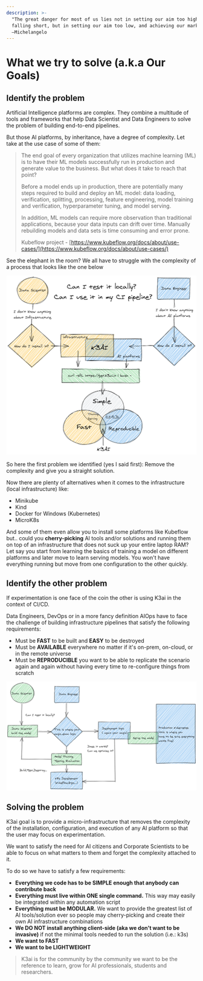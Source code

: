 ```yaml
---
description: >-
  "The great danger for most of us lies not in setting our aim too high and
  falling short, but in setting our aim too low, and achieving our mark."
  –Michelangelo
---
```


# What we try to solve \(a.k.a Our Goals\)

## Identify the problem

Artificial Intelligence platforms are complex.  They combine a multitude of tools and frameworks that help Data Scientist and Data Engineers to solve the problem of building end-to-end pipelines.

But those AI platforms, by inheritance, have a degree of complexity. Let take at the use case of some of them:

> The end goal of every organization that utilizes machine learning \(ML\) is to have their ML models successfully run in production and generate value to the business. But what does it take to reach that point?
>
> Before a model ends up in production, there are potentially many steps required to build and deploy an ML model: data loading, verification, splitting, processing, feature engineering, model training and verification, hyperparameter tuning, and model serving.
>
> In addition, ML models can require more observation than traditional applications, because your data inputs can drift over time. Manually rebuilding models and data sets is time consuming and error prone.
>
> Kubeflow project - [https://www.kubeflow.org/docs/about/use-cases/](https://www.kubeflow.org/docs/about/use-cases/)

See the elephant in the room? We all have to struggle with the complexity of a process that looks like the one below

![Click on the image to zoom in/out](.gitbook/assets/aiprocess%20%281%29.png)

So here the first problem we identified \(yes I said first\): Remove the complexity and give you a straight solution.

Now there are plenty of alternatives when it comes to the infrastructure \(local infrastructure\) like:

* Minikube
* Kind
* Docker for Windows  \(Kubernetes\)
* MicroK8s

And some of them even allow you to install some platforms like Kubeflow but.. could you **cherry-picking** AI tools and/or solutions and running them on top of an infrastructure that does not suck up your entire laptop RAM?  Let say you start from learning the basics of training a model on different platforms and later move to learn serving models. You won't have everything running but move from one configuration to the other quickly.

## Identify the other problem

If experimentation is one face of the coin the other is using K3ai in the context of CI/CD. 

Data Engineers, DevOps or in a more fancy definition AIOps have to face the challenge of building infrastructure pipelines that satisfy the following requirements:

* Must be **FAST** to be built and **EASY** to be destroyed
* Must be **AVAILABLE** everywhere no matter if it's on-prem, on-cloud, or in the remote universe
* Must be  **REPRODUCIBLE** you want to be able to replicate the scenario again and again without having every time to re-configure things from scratch 

![Click on the image to zoom in/out](.gitbook/assets/aiops.png)

##  Solving the problem

K3ai goal is to provide a micro-infrastructure that removes the complexity of the installation, configuration, and execution of any AI platform so that the user may focus on experimentation.

We want to satisfy the need for AI citizens and Corporate Scientists to be able to focus on what matters to them and forget the complexity attached to it.

To do so we have to satisfy a few requirements:

* **Everything we code has to be SIMPLE enough that anybody can contribute back**
* **Everything must live within ONE single command.** This way may easily be integrated within any automation script
* **Everything must be MODULAR.** We want to provide the greatest list of AI tools/solution ever so people may cherry-picking and create their own AI infrastructure combinations
* **We DO NOT install anything client-side \(aka we don't want to be invasive\)** if not the minimal tools needed to run the solution \(i.e.: k3s\)
* **We want to FAST**
* **We want to be LIGHTWEIGHT**

> K3ai is for the community by the community we want to be the reference to learn, grow for AI professionals, students and researchers.

